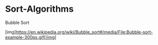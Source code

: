 # Sort-Algorithms
Bubble Sort

[img]https://en.wikipedia.org/wiki/Bubble_sort#/media/File:Bubble-sort-example-300px.gif[/img]
